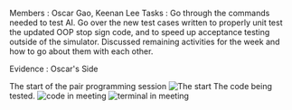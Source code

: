 Members : Oscar Gao, Keenan Lee
Tasks : 
Go through the commands needed to test AI. Go over the new test cases written to properly unit test the updated OOP stop sign code, and to speed up acceptance testing outside of the simulator. Discussed remaining activities for the week and how to go about them with each other. 



Evidence : 
Oscar's Side 

The start of the pair programming session
![The start](https://bitbucket.org/repo/oo8byMk/images/3569189451-Screen%20Shot%202020-10-03%20at%208.24.37%20pm.png)
The code being tested.
![code in meeting](https://bitbucket.org/repo/oo8byMk/images/3428156097-Screen%20Shot%202020-10-03%20at%208.46.57%20pm.png)
![terminal in meeting](https://bitbucket.org/repo/oo8byMk/images/4026334404-Screen%20Shot%202020-10-03%20at%208.47.09%20pm.png)